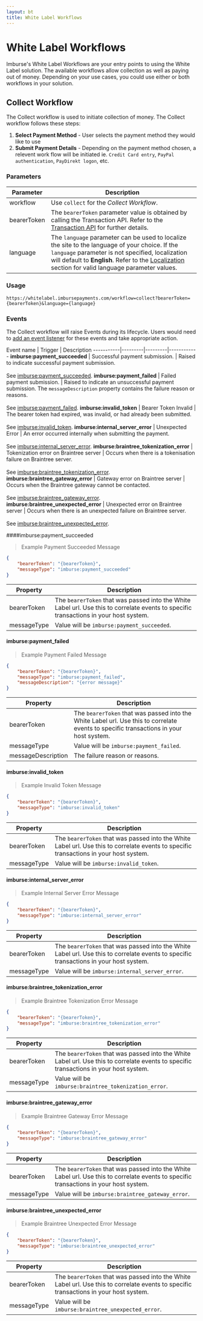 ```yaml
---
layout: bt
title: White Label Workflows
---
```

# White Label Workflows

Imburse's White Label Workflows are your entry points to using the White Label solution. The available workflows allow collection as well as paying out of money. Depending on your use cases, you could use either or both workflows in your solution.


## Collect Workflow 

The Collect workflow is used to initiate collection of money. The Collect workflow follows these steps:

1.	**Select Payment Method** - User selects the payment method they would like to use
2.	**Submit Payment Details** - Depending on the payment method chosen, a relevent work flow will be initiated ie. `Credit Card entry`, `PayPal authentication`, `PayDirekt logon`, etc.

### Parameters
Parameter | Description
---------------|-------------
workflow | Use `collect` for the *Collect Workflow*.
bearerToken  | The `bearerToken` parameter value is obtained by calling the Transaction API. Refer to the [Transaction API](Transaction-API) for further details.
language       | The `language` parameter can be used to localize the site to the language of your choice. If the `language` parameter is not specified, localization will default to **English**. Refer to the [Localization](#localization) section for valid language parameter values.

### Usage

`https://whitelabel.imbursepayments.com/workflow=collect?bearerToken={bearerToken}&language={language}`

### Events

The Collect workflow will raise Events during its lifecycle. Users would need to [add an event listener](#setting-up-an-event-listener) for these events and take appropriate action.

Event name | Trigger |  Description
-----------|---------|---------|------------
**imburse:payment_succeeded** | Successful payment submission. | Raised to indicate successful payment submission.<br/><br/>See [imburse:payment_succeeded](#imburse-payment_succeeded).
**imburse:payment_failed** | Failed payment submission. | Raised to indicate an unsuccessful payment submission. The `messageDescription` property contains the failure reason or reasons.<br/><br/>See [imburse:payment_failed](#imburse-payment_failed).
**imburse:invalid_token** | Bearer Token Invalid | The bearer token had expired, was invalid, or had already been submitted.<br/><br/>See [imburse:invalid_token](#imburse-invalid_token).
**imburse:internal_server_error** | Unexpected Error | An error occurred internally when submitting the payment.<br/><br/>See [imburse:internal_server_error](#imburse-internal_server_error).
**imburse:braintree_tokenization_error** | Tokenization error on Braintree server | Occurs when there is a tokenisation failure on Braintree server.<br/><br/>See [imburse:braintree_tokenization_error](#imburse-braintree_tokenization_error).
**imburse:braintree_gateway_error** | Gateway error on Braintree server | Occurs when the Braintree gateway cannot be contacted.<br/><br/>See [imburse:braintree_gateway_error](#imburse-braintree_gateway_error).
**imburse:braintree_unexpected_error** | Unexpected error on Braintree server | Occurs when there is an unexpected failure on Braintree server.<br/><br/>See [imburse:braintree_unexpected_error](#imburse-braintree_unexpected_error).



####imburse:payment_succeeded

> Example Payment Succeeded Message

```json
{ 
	"bearerToken": "{bearerToken}", 
	"messageType": "imburse:payment_succeeded" 
}
```

Property | Description
---------|------------
bearerToken | The `bearerToken` that was passed into the White Label url. Use this to correlate events to specific transactions in your host system.
messageType | Value will be `imburse:payment_succeeded`.


#### imburse:payment_failed

> Example Payment Failed Message

```json
{ 
	"bearerToken": "{bearerToken}", 
	"messageType": "imburse:payment_failed", 
	"messageDescription": "{error message}" 
}
```

Property | Description
---------|------------
bearerToken | The `bearerToken` that was passed into the White Label url. Use this to correlate events to specific transactions in your host system.
messageType | Value will be `imburse:payment_failed`.
messageDescription | The failure reason or reasons.


#### imburse:invalid_token

> Example Invalid Token Message

```json
{ 
	"bearerToken": "{bearerToken}", 
	"messageType": "imburse:invalid_token" 
}
```

Property | Description
---------|------------
bearerToken | The `bearerToken` that was passed into the White Label url. Use this to correlate events to specific transactions in your host system.
messageType | Value will be `imburse:invalid_token`.



#### imburse:internal_server_error

> Example Internal Server Error Message

```json
{ 
	"bearerToken": "{bearerToken}", 
	"messageType": "imburse:internal_server_error" 
}
```

Property | Description
---------|------------
bearerToken | The `bearerToken` that was passed into the White Label url. Use this to correlate events to specific transactions in your host system.
messageType | Value will be `imburse:internal_server_error`.



#### imburse:braintree_tokenization_error

> Example Braintree Tokenization Error Message

```json
{ 
	"bearerToken": "{bearerToken}", 
	"messageType": "imburse:braintree_tokenization_error" 
}
```

Property | Description
---------|------------
bearerToken | The `bearerToken` that was passed into the White Label url. Use this to correlate events to specific transactions in your host system.
messageType | Value will be `imburse:braintree_tokenization_error`.


#### imburse:braintree_gateway_error

> Example Braintree Gateway Error Message

```json
{ 
	"bearerToken": "{bearerToken}", 
	"messageType": "imburse:braintree_gateway_error" 
}
```

Property | Description
---------|------------
bearerToken | The `bearerToken` that was passed into the White Label url. Use this to correlate events to specific transactions in your host system.
messageType | Value will be `imburse:braintree_gateway_error`.


#### imburse:braintree_unexpected_error

> Example Braintree Unexpected Error Message

```json
{ 
	"bearerToken": "{bearerToken}", 
	"messageType": "imburse:braintree_unexpected_error" 
}
```

Property | Description
---------|------------
bearerToken | The `bearerToken` that was passed into the White Label url. Use this to correlate events to specific transactions in your host system.
messageType | Value will be `imburse:braintree_unexpected_error`.

